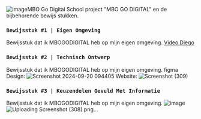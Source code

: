 ![image](https://github.com/user-attachments/assets/90273b87-c43e-4071-8abf-9fb91513e529)MBO Go Digital
School project "MBO GO DIGITAL" en de bijbehorende bewijs stukken.


### `Bewijsstuk #1 | Eigen Omgeving`
Bewijsstuk dat ik MBOGODIGITAL heb op mijn eigen omgeving.
[Video Diego](https://youtu.be/BPM9YDrnsuI)



### `Bewijsstuk #2 | Technisch Ontwerp`
Bewijsstuk dat ik MBOGODIGITAL heb op mijn eigen omgeving.
figma Design:
![Screenshot 2024-09-20 094405](https://github.com/user-attachments/assets/a90ca2ca-74af-4c98-9f7c-200082f0fd06)
Website: 
![Screenshot (309)](https://github.com/user-attachments/assets/34070418-4fa8-4731-a69c-20097b7e9b4a)


### `Bewijsstuk #3 | Keuzendelen Gevuld Met Informatie`
Bewijsstuk dat ik MBOGODIGITAL heb op mijn eigen omgeving.
![image](https://github.com/user-attachments/assets/d1cda8ce-96e3-4c03-8a28-5b328e3c358e)![Uploading Screenshot (308).png…]()
